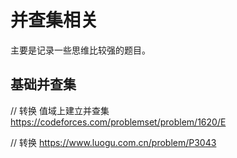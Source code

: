 # 并查集相关

主要是记录一些思维比较强的题目。

## 基础并查集

// 转换 值域上建立并查集  https://codeforces.com/problemset/problem/1620/E

// 转换  https://www.luogu.com.cn/problem/P3043